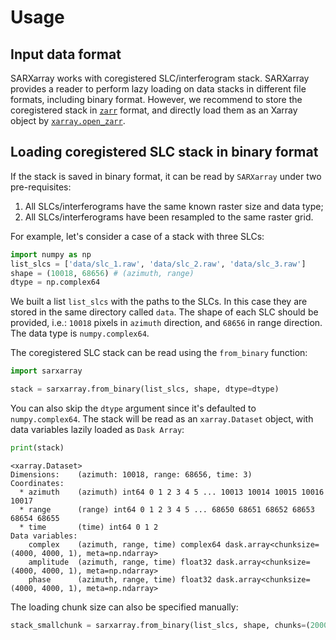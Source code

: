 # Usage

## Input data format

SARXarray works with coregistered SLC/interferogram stack. SARXarray provides a reader to perform lazy loading on data stacks in different file formats, including binary format. However, we recommend to store the coregistered stack in [`zarr`](https://zarr.readthedocs.io/en/stable/) format, and directly load them as an Xarray object by [`xarray.open_zarr`](https://docs.xarray.dev/en/stable/generated/xarray.open_zarr.html). 


## Loading coregistered SLC stack in binary format

If the stack is saved in binary format, it can be read by `SARXarray` under two pre-requisites:

1. All SLCs/interferograms have the same known raster size and data type;
2. All SLCs/interferograms have been resampled to the same raster grid.

For example, let's consider a case of a stack with three SLCs:

```python
import numpy as np
list_slcs = ['data/slc_1.raw', 'data/slc_2.raw', 'data/slc_3.raw']
shape = (10018, 68656) # (azimuth, range)
dtype = np.complex64
```

We built a list `list_slcs` with the paths to the SLCs. In this case they are stored in the same directory called `data`. The shape of each SLC should be provided, i.e.: `10018` pixels in `azimuth` direction, and `68656` in range direction. The data type is `numpy.complex64`.

The coregistered SLC stack can be read using the `from_binary` function:

```python
import sarxarray

stack = sarxarray.from_binary(list_slcs, shape, dtype=dtype)
```
You can also skip the `dtype` argument since it's defaulted to `numpy.complex64`. The stack will be read as an `xarray.Dataset` object, with data variables lazily loaded as `Dask Array`:

```python
print(stack)
```

```output
<xarray.Dataset>
Dimensions:    (azimuth: 10018, range: 68656, time: 3)
Coordinates:
  * azimuth    (azimuth) int64 0 1 2 3 4 5 ... 10013 10014 10015 10016 10017
  * range      (range) int64 0 1 2 3 4 5 ... 68650 68651 68652 68653 68654 68655
  * time       (time) int64 0 1 2
Data variables:
    complex    (azimuth, range, time) complex64 dask.array<chunksize=(4000, 4000, 1), meta=np.ndarray>
    amplitude  (azimuth, range, time) float32 dask.array<chunksize=(4000, 4000, 1), meta=np.ndarray>
    phase      (azimuth, range, time) float32 dask.array<chunksize=(4000, 4000, 1), meta=np.ndarray>
```

The loading chunk size can also be specified manually:

```python
stack_smallchunk = sarxarray.from_binary(list_slcs, shape, chunks=(2000, 2000))
```

